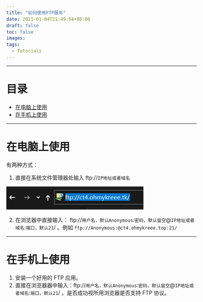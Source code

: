```yaml
---
title: "如何使用FTP服务"
date: 2021-01-04T21:49:54+08:00
draft: false
toc: false
images:
tags: 
  - Tutorials
---
```

-----
# 目录
- [在电脑上使用](#在电脑上使用)  
- [在手机上使用](#在手机上使用)
-----

# 在电脑上使用
有两种方式：  
1. 直接在系统文件管理器处输入 ftp://`IP地址或者域名`

![](/images/how-to-use-ftp-01.jpg)

2. 在浏览器中直接输入： ftp://`用户名，默认Anonymous`:`密码，默认留空`@`IP地址或者域名`:`端口，默认21`/ 。例如 `ftp://Anonymous:@ct4.ohmykreee.top:21/`

-----
# 在手机上使用

1. 安装一个好用的 FTP 应用。
2. 直接在浏览器器中输入：ftp://`用户名，默认Anonymous`:`密码，默认留空`@`IP地址或者域名`:`端口，默认21`/ 。是否成功视所用浏览器是否支持 FTP 协议。